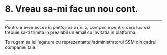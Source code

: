 # 8. Vreau sa-mi fac un nou cont.

 ****

Pentru a avea acces in platforma ssm.ro, compania pentru care lucrezi trebuie sa-ti trimita in prealabil un email cu invitatia in platforma.

Te rugam sa iei legatura cu reprezentantul/administratorul  SSM din cadrul companiei tale.


